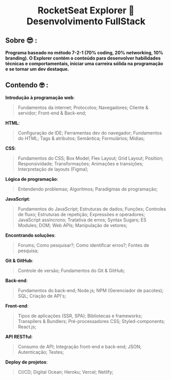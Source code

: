 <h1 align="center">RocketSeat Explorer 🚀 Desenvolvimento FullStack </h1>

## Sobre 😎 :

**Programa baseado no método 7-2-1 (70% coding, 20% networking, 10% branding). O Explorer contém o conteúdo para desenvolver habilidades técnicas e comportamentais, iniciar uma carreira sólida na programação e se tornar um dev destaque.**

## Contendo 🤓 :

**Introdução à programação web**:

> Fundamentos da internet; Protocolos; Navegadores; Cliente & servidor; Front-end & Back-end;

**HTML**:

> Configuração de IDE; Ferramentas dev do navegador; Fundamentos do HTML; Tags & atributos; Semântica; Formulários; Mídias;

**CSS**:

> Fundamentos do CSS; Box Model; Flex Layout; Grid Layout; Position; Responsividade; Transformações; Animações e transições; Interpretação de layouts (Figma);

**Lógica de programação**:

> Entendendo problemas; Algoritmos; Paradigmas de programação;

**JavaScript**:

> Fundamentos do JavaScript; Estruturas de dados; Funções; Controles de fluxo; Estruturas de repetição; Expressões e operadores; JavaScript assíncrono; Tratativa de erros; Syntax Sugars; ES Modules; DOM; Web APIs; Manipulação de vetores;

**Encontrando soluções**:

> Forums; Como pesquisar?; Como identificar erros?; Fontes de pesquisa;

**Git & GitHub**:

> Controle de versão; Fundamentos do Git & GitHub;

**Back-end**:

> Fundamentos do back-end; Node.js; NPM (Gerenciador de pacotes); SQL; Criação de API's;

**Front-end**:

> Tipos de aplicações (SSR, SPA); Bibliotecas e frameworks; Transpilers & Bundlers; Pré-processadores CSS; Styled-components; React.js;

**API RESTful**:

> Consumo de API; Integração front-end e back-end; JSON; Autenticação; Testes;

**Deploy de projetos**:

> CI/CD; Digital Ocean; Heroku; Vercel; Netlify;

###
